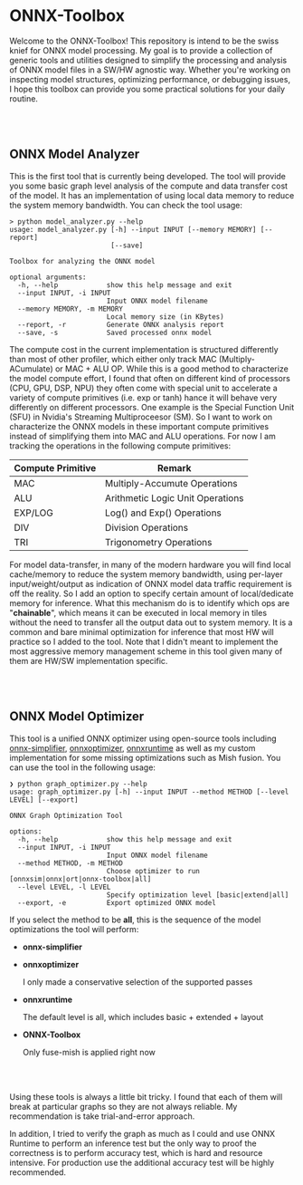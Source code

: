 # ONNX-Toolbox
Welcome to the ONNX-Toolbox! This repository is intend to be the swiss knief for ONNX model processing. My goal is to provide a collection of generic tools and utilities designed to simplify the processing and analysis of ONNX model files in a SW/HW agnostic way. Whether you're working on inspecting model structures, optimizing performance, or debugging issues, I hope this toolbox can provide you some practical solutions for your daily routine.

<br>
<br>

## ONNX Model Analyzer
This is the first tool that is currently being developed. The tool will provide you some basic graph level analysis of the compute and data transfer cost of the model. It has an implementation of using local data memory to reduce the system memory bandwidth. You can check the tool usage:

```
> python model_analyzer.py --help
usage: model_analyzer.py [-h] --input INPUT [--memory MEMORY] [--report]
                         [--save]

Toolbox for analyzing the ONNX model

optional arguments:
  -h, --help            show this help message and exit
  --input INPUT, -i INPUT
                        Input ONNX model filename
  --memory MEMORY, -m MEMORY
                        Local memory size (in KBytes)
  --report, -r          Generate ONNX analysis report
  --save, -s            Saved processed onnx model

```

The compute cost in the current implementation is structured differently than most of other profiler, which either only track MAC (Multiply-ACumulate) or MAC + ALU OP. While this is a good method to characterize the model compute effort, I found that often on different kind of processors (CPU, GPU, DSP, NPU) they often come with special unit to accelerate a variety of compute primitives (i.e. exp or tanh) hance it will behave very differently on different processors. One example is the Special Function Unit (SFU) in Nvidia's Streaming Multiproceesor (SM). So I want to work on characterize the ONNX models in these important compute primitives instead of simplifying them into MAC and ALU operations. For now I am tracking the operations in the following compute primitives:

<div align="center">
  
| Compute Primitive | Remark                            |
|-------------------|-----------------------------------|
| MAC               | Multiply-Accumute Operations      |
| ALU               | Arithmetic Logic Unit Operations  |
| EXP/LOG           | Log() and Exp() Operations        |
| DIV               | Division Operations               |
| TRI               | Trigonometry Operations           |

</div>

For model data-transfer, in many of the modern hardware you will find local cache/memory to reduce the system memory bandwidth, using per-layer input/weight/output as indication of ONNX model data traffic requirement is off the reality. So I add an option to specify certain amount of local/dedicate memory for inference. What this mechanism do is to identify which ops are "**chainable**", which means it can be executed in local memory in tiles without the need to transfer all the output data out to system memory. It is a common and bare minimal optimization for inference that most HW will practice so I added to the tool. Note that I didn't meant to implement the most aggressive memory management scheme in this tool given many of them are HW/SW implementation specific.

<br>
<br>

## ONNX Model Optimizer
This tool is a unified ONNX optimizer using open-source tools including [onnx-simplifier](https://github.com/daquexian/onnx-simplifier), [onnxoptimizer](https://github.com/onnx/optimizer), [onnxruntime](https://github.com/microsoft/onnxruntime) as well as my custom implementation for some missing optimizations such as Mish fusion. You can use the tool in the following usage:

```
❯ python graph_optimizer.py --help
usage: graph_optimizer.py [-h] --input INPUT --method METHOD [--level LEVEL] [--export]

ONNX Graph Optimization Tool

options:
  -h, --help            show this help message and exit
  --input INPUT, -i INPUT
                        Input ONNX model filename
  --method METHOD, -m METHOD
                        Choose optimizer to run [onnxsim|onnx|ort|onnx-toolbox|all]
  --level LEVEL, -l LEVEL
                        Specify optimization level [basic|extend|all]
  --export, -e          Export optimized ONNX model
```

If you select the method to be **all**, this is the sequence of the model optimizations the tool will perform:
* **onnx-simplifier**
* **onnxoptimizer**

  I only made a conservative selection of the supported passes
  
* **onnxruntime**

  The default level is all, which includes basic + extended + layout
  
* **ONNX-Toolbox**

  Only fuse-mish is applied right now

<br>
<br>

Using these tools is always a little bit tricky. I found that each of them will break at particular graphs so they are not always reliable. My recommendation is take trial-and-error approach. 

In addition, I tried to verify the graph as much as I could and use ONNX Runtime to perform an inference test but the only way to proof the correctness is to perform accuracy test, which is hard and resource intensive. For production use the additional accuracy test will be highly recommended.

